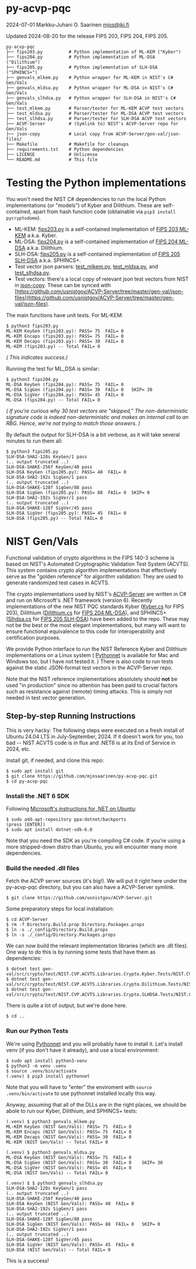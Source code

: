 #   py-acvp-pqc

2024-07-01  Markku-Juhani O. Saarinen  mjos@iki.fi

Updated 2024-08-20 for the release FIPS 203, FIPS 204, FIPS 205.

```
py-acvp-pqc
├── fips203.py        	# Python implementation of ML-KEM ("Kyber")
├── fips204.py          # Python implementation of ML-DSA ("Dilithium")
├── fips205.py          # Python implementation of SLH-DSA ("SPHINCS+")
├── genvals_mlkem.py    # Python wrapper for ML-KEM in NIST's C# Gen/Vals
├── genvals_mldsa.py    # Python wrapper for ML-DSA in NIST's C# Gen/Vals
├── genvals_slhdsa.py   # Python wrapper for SLH-DSA in NIST's C# Gen/Vals
├── test_mlkem.py       # Parser/tester for ML-KEM ACVP test vectors
├── test_mldsa.py       # Parser/tester for ML-DSA ACVP test vectors
├── test_slhdsa.py      # Parser/tester for SLH-DSA ACVP test vectors
├── ACVP-Server         # (Symlink to) NIST's ACVP-Server repo for Gen/Vals
├── json-copy           # Local copy from ACVP-Server/gen-val/json-files/
├── Makefile            # Makefile for cleanups
├── requirements.txt    # Python dependencies
├── LICENSE             # Unlicense
└── README.md           # This file
```

#   Testing the Python implementations

You won't need the NIST C# dependencies to run the local Python implementations (or "models") of Kyber and Dilithium. These are self-contained, apart from hash function code (obtainable via `pip3 install pycryptodome`).

*   ML-KEM: [fips203.py](fips203.py) is a self-contained implementation of [FIPS 203 ML-KEM](https://doi.org/10.6028/NIST.FIPS.203) a.k.a. Kyber.
*   ML-DSA: [fips204.py](fips204.py) is a self-contained implementation of [FIPS 204 ML-DSA](https://doi.org/10.6028/NIST.FIPS.204) a.k.a. Dilithium.
*   SLH-DSA: [fips205.py](fips205.py) is a self-contained implementation of [FIPS 205 SLH-DSA](https://doi.org/10.6028/NIST.FIPS.205) a.k.a. SPHINCS+.
*   Test vector json parsers: [test_mlkem.py](test_mlkem.py), [test_mldsa.py](test_mldsa.py), and [test_slhdsa.py](test_slhdsa.py).
*   Test vectors: there's a local copy of relevant json test vectors from NIST in [json-copy](json-copy). These can be synced with [https://github.com/usnistgov/ACVP-Server/tree/master/gen-val/json-files](https://github.com/usnistgov/ACVP-Server/tree/master/gen-val/json-files).

The main functions have unit tests. For ML-KEM:

```
$ python3 fips203.py
ML-KEM KeyGen (fips203.py): PASS= 75  FAIL= 0
ML-KEM Encaps (fips203.py): PASS= 75  FAIL= 0
ML-KEM Decaps (fips203.py): PASS= 30  FAIL= 0
ML-KEM (fips203.py) -- Total FAIL= 0
```
_( This indicates success.)_

Running the test for ML_DSA is similar:
```
$ python3 fips204.py
ML-DSA KeyGen (fips204.py): PASS= 75  FAIL= 0
ML-DSA SigGen (fips204.py): PASS= 30  FAIL= 0   SKIP= 30
ML-DSA SigVer (fips204.py): PASS= 45  FAIL= 0
ML-DSA (fips204.py) -- Total FAIL= 0
```

_( If you're curious why 30 test vectors are "skipped," The non-deterministic signature code is indeed non-deterministic and makes an internal call to an RBG. Hence, we're not trying to match those answers. )_

By default the output for SLH-DSA is a bit verbose, as it will take several minutes to run them all:

```
$ python3 fips205.py
SLH-DSA-SHA2-128s KeyGen/1 pass
(.. output truncated ..)
SLH-DSA-SHAKE-256f KeyGen/40 pass
SLH-DSA KeyGen (fips205.py): PASS= 40  FAIL= 0
SLH-DSA-SHA2-192s SigGen/1 pass
(.. output truncated ..)
SLH-DSA-SHAKE-128f SigGen/88 pass
SLH-DSA SigGen (fips205.py): PASS= 88  FAIL= 0	SKIP= 0
SLH-DSA-SHA2-192s SigVer/1 pass
(.. output truncated ..)
SLH-DSA-SHAKE-128f SigVer/45 pass
SLH-DSA SigVer (fips205.py): PASS= 45  FAIL= 0
SLH-DSA (fips205.py) -- Total FAIL= 0
```

#   NIST Gen/Vals

Functional validation of crypto algorithms in the FIPS 140-3 scheme is based on NIST's Automated Cryptographic Validation Test System (ACVTS). This system contains crypto algorithm implementations that effectively serve as the "golden reference" for algorithm validation: They are used to generate randomized test cases in ACVTS.

The crypto implementations used by NIST's [ACVP-Server](https://github.com/usnistgov/ACVP-Server) are written in C# and run on Microsoft's .NET framework (version 6). Recently implementations of the new NIST PQC standards
Kyber ([Kyber.cs](https://github.com/usnistgov/ACVP-Server/blob/master/gen-val/src/crypto/src/NIST.CVP.ACVTS.Libraries.Crypto/Kyber/Kyber.cs) for FIPS 203),
Dilithium ([Dilithium.cs](https://github.com/usnistgov/ACVP-Server/blob/master/gen-val/src/crypto/src/NIST.CVP.ACVTS.Libraries.Crypto/Dilithium/Dilithium.cs) for [FIPS 204 ML-DSA](https://doi.org/10.6028/NIST.FIPS.204)), and
SPHINCS+ ([Slhdsa.cs](https://github.com/usnistgov/ACVP-Server/blob/master/gen-val/src/crypto/src/NIST.CVP.ACVTS.Libraries.Crypto/SLHDSA/Slhdsa.cs) for [FIPS 205 SLH-DSA](https://doi.org/10.6028/NIST.FIPS.205)) have been added to the repo. These may not be the best or the most elegant implementations, but many will want to ensure functional equivalence to this code for interoperability and certification purposes.

We provide Python interface to run the NIST Reference Kyber and Dilithium implementations on a Linux system ( [Pythonnet](http://pythonnet.github.io/) is available for Mac and Windows too, but I have not tested it. ) There is also code to run tests against the static JSON-format test vectors in the ACVP-Server repo.

Note that the NIST reference implementations absolutely should **not** be used "in production" since no attention has been paid to crucial factors such as resistance against (remote) timing attacks. This is simply not needed in test vector generation. 


##  Step-by-step Running Instructions

This is very hacky: The following steps were executed on a fresh install of Ubuntu 24.04 LTS in July-September, 2024. If it doesn't work for you, too bad -- NIST ACVTS code is in flux and .NET6 is at its End of Service in 2024, etc.

Install git, if needed, and clone this repo:
```
$ sudo apt install git
$ git clone https://github.com/mjosaarinen/py-acvp-pqc.git
$ cd py-acvp-pqc
```

### Install the .NET 6 SDK

Following [Microsoft's instructions for .NET on Ubuntu](https://learn.microsoft.com/en-us/dotnet/core/install/linux-ubuntu):
```console
$ sudo add-apt-repository ppa:dotnet/backports
(press [ENTER])
$ sudo apt install dotnet-sdk-6.0
```
Note that you need the SDK as you're compiling C# code. If you're using a more stripped-down distro than Ubuntu, you will encounter many more dependencies.

### Build the needed .dll files

Fetch the ACVP server sources (it's big!). We will put it right here under the py-acvp-pqc directory, but you can also have a ACVP-Server symlink.
```console
$ git clone https://github.com/usnistgov/ACVP-Server.git
```
Some preparatory steps for local installation:
```console
$ cd ACVP-Server
$ rm -f Directory.Build.prop Directory.Packages.props
$ ln -s ./_config/Directory.Build.props
$ ln -s ./_config/Directory.Packages.props
```

We can now build the relevant implementation libraries (which are .dll files). One way to do this is by running some tests that have them as dependencies:

```console
$ dotnet test gen-val/src/crypto/test/NIST.CVP.ACVTS.Libraries.Crypto.Kyber.Tests/NIST.CVP.ACVTS.Libraries.Crypto.Kyber.Tests.csproj
$ dotnet test gen-val/src/crypto/test/NIST.CVP.ACVTS.Libraries.Crypto.Dilithium.Tests/NIST.CVP.ACVTS.Libraries.Crypto.Dilithium.Tests.csproj
$ dotnet test gen-val/src/crypto/test/NIST.CVP.ACVTS.Libraries.Crypto.SLHDSA.Tests/NIST.CVP.ACVTS.Libraries.Crypto.SLHDSA.Tests.csproj
```

There is quite a lot of output, but we're done here.
```
$ cd ..
```

### Run our Python Tests

We're using [Pythonnet](http://pythonnet.github.io/) and you will probably have to install it. Let's install venv (if you don't have it already), and use a local environment:

```console
$ sudo apt install python3-venv
$ python3 -m venv .venv
$ source .venv/bin/activate
(.venv) $ pip3 install pythonnet
```

Note that you will have to "enter" the enviroment with `source .venv/bin/activate` to use pythonnet installed locally this way.

Anyway, assuming that all of the DLLs are in the right places, we should be abole to run our Kyber, Dilithium, and SPHINCS+ tests:
```
(.venv) $ python3 genvals_mlkem.py
ML-KEM KeyGen (NIST Gen/Vals): PASS= 75  FAIL= 0
ML-KEM Encaps (NIST Gen/Vals): PASS= 75  FAIL= 0
ML-KEM Decaps (NIST Gen/Vals): PASS= 30  FAIL= 0
ML-KEM (NIST Gen/Vals) -- Total FAIL= 0

(.venv) $ python3 genvals_mldsa.py
ML-DSA KeyGen (NIST Gen/Vals): PASS= 75  FAIL= 0
ML-DSA SigGen (NIST Gen/Vals): PASS= 30  FAIL= 0    SKIP= 30
ML-DSA SigVer (NIST Gen/Vals): PASS= 45  FAIL= 0
ML-DSA (NIST Gen/Vals) -- Total FAIL= 0

(.venv) $ $ python3 genvals_slhdsa.py 
SLH-DSA-SHA2-128s KeyGen/1 pass
(.. output truncated ..)
SLH-DSA-SHAKE-256f KeyGen/40 pass
SLH-DSA KeyGen (NIST Gen/Vals): PASS= 40  FAIL= 0
SLH-DSA-SHA2-192s SigGen/1 pass
(.. output truncated ..)
SLH-DSA-SHAKE-128f SigGen/88 pass
SLH-DSA SigGen (NIST Gen/Vals): PASS= 88  FAIL= 0	SKIP= 0
SLH-DSA-SHA2-192s SigVer/1 pass
(.. output truncated ..)
SLH-DSA-SHAKE-128f SigVer/45 pass
SLH-DSA SigVer (NIST Gen/Vals): PASS= 45  FAIL= 0
SLH-DSA (NIST Gen/Vals) -- Total FAIL= 0
```
This is a success!

